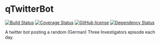 # qTwitterBot
[![Build Status](https://travis-ci.org/inverted-hat/qTwitterBot.svg?branch=master)](https://travis-ci.org/inverted-hat/qTwitterBot)
[![Coverage Status](https://coveralls.io/repos/github/inverted-hat/qTwitterBot/badge.svg?branch=master)](https://coveralls.io/github/inverted-hat/qTwitterBot?branch=master)
[![GitHub license](https://img.shields.io/github/license/inverted-hat/qTwitterBot.svg)](https://github.com/inverted-hat/qTwitterBot/blob/master/LICENSE)
[![Dependency Status](https://david-dm.org/inverted-hat/qTwitterBot.svg)](https://david-dm.org/inverted-hat/qTwitterBot)

A twitter bot posting a random (German) Three Investigators episode each day.